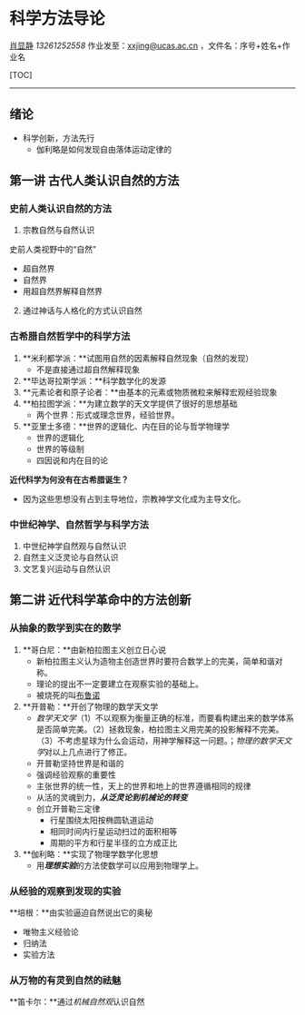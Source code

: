 # 科学方法导论
[肖显静](xxj201@126.com) *13261252558*
作业发至：xxjing@ucas.ac.cn ，文件名：序号+姓名+作业名

[TOC]

-----

## 绪论
 - 科学创新，方法先行
    - 伽利略是如何发现自由落体运动定律的

## 第一讲 古代人类认识自然的方法
### 史前人类认识自然的方法
1. 宗教自然与自然认识

史前人类视野中的“自然”
- 超自然界
- 自然界
- 用超自然界解释自然界

2. 通过神话与人格化的方式认识自然

### 古希腊自然哲学中的科学方法

1. **米利都学派：**试图用自然的因素解释自然现象（自然的发现）
   - 不是直接通过超自然解释现象
2. **毕达哥拉斯学派：**科学数学化的发源
3. **元素论者和原子论者：**由基本的元素或物质微粒来解释宏观经验现象
4. **柏拉图学派：**为建立数学的天文学提供了很好的思想基础
   - 两个世界：形式或理念世界，经验世界。
5. **亚里士多德：**世界的逻辑化、内在目的论与哲学物理学
   - 世界的逻辑化
   - 世界的等级制
   - 四因说和内在目的论

**近代科学为何没有在古希腊诞生？**

- 因为这些思想没有占到主导地位，宗教神学文化成为主导文化。

### 中世纪神学、自然哲学与科学方法

1. 中世纪神学自然观与自然认识
2. 自然主义泛灵论与自然认识
3. 文艺复兴运动与自然认识

## 第二讲 近代科学革命中的方法创新

### 从抽象的数学到实在的数学

1. **哥白尼：**由新柏拉图主义创立日心说
   - 新柏拉图主义认为造物主创造世界时要符合数学上的完美，简单和谐对称。
   - 理论的提出不一定要建立在观察实验的基础上。
   - 被烧死的叫[布鲁诺](https://zh.wikipedia.org/wiki/%E7%84%A6%E7%88%BE%E9%81%94%E8%AB%BE%C2%B7%E5%B8%83%E9%AD%AF%E8%AB%BE)
2. **开普勒：**开创了物理的数学天文学
   - *数学天文学*（1）不以观察为衡量正确的标准，而要看构建出来的数学体系是否简单完美。（2）拯救现象，柏拉图主义用完美的投影解释不完美。（3）不考虑星球为什么会运动，用神学解释这一问题。；*物理的数学天文学*对以上几点进行了修正。
   - 开普勒坚持世界是和谐的
   - 强调经验观察的重要性
   - 主张世界的统一性，天上的世界和地上的世界遵循相同的规律
   - 从活的灵魂到力，***从泛灵论到机械论的转变***
   - 创立开普勒三定律
     - 行星围绕太阳按椭圆轨道运动
     - 相同时间内行星运动扫过的面积相等
     - 周期的平方和行星半径的立方成正比
3. **伽利略：**实现了物理学数学化思想
   - 用***理想实验***的方法使数学可以应用到物理学上。

### 从经验的观察到发现的实验

**培根：**由实验逼迫自然说出它的奥秘

- 唯物主义经验论
- 归纳法
- 实验方法

### 从万物的有灵到自然的祛魅

**笛卡尔：**通过*机械自然观*认识自然

